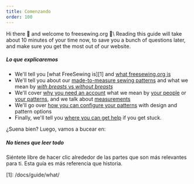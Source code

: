 ```yaml
---
title: Comenzando
order: 100
---
```


Hi there 👋 and welcome to freesewing.org 🙂\ Reading this guide will take about 10 minutes of your time now, to save you a bunch of questions later, and make sure you get the most out of our website.

##### Lo que explicaremos

-   We'll tell you [what FreeSewing is][1] and [what freesewing.org is][2]
-   We'll tell you about our [made-to-measure sewing patterns][3] and what we mean by [*with breasts* vs *without breasts*][4]
-   We'll cover [why you need an account][5] what we mean by [your people][6] or [your patterns][7], and we talk about [measurements][8]
-   We'll go over [how you can configure your patterns][9] with design and pattern options
-   Finally, we'll tell you [where you can get help][10] if you get stuck.

¿Suena bien? Luego, vamos a bucear en:

<ReadMore list />

<Tip>

##### No tienes que leer todo

Siéntete libre de hacer clic alrededor de las partes que son más relevantes para ti.
Esta guía es más referencia que historia.

</Tip>
[1]: /docs/guide/what/

[2]: /docs/guide/website/

[3]: /docs/guide/mtm/

[4]: /docs/guide/breasts/

[5]: /docs/guide/account/

[6]: /docs/guide/people/

[7]: /docs/guide/patterns/

[8]: /docs/guide/measurements/

[9]: /docs/guide/options/

[10]: /docs/guide/help/
